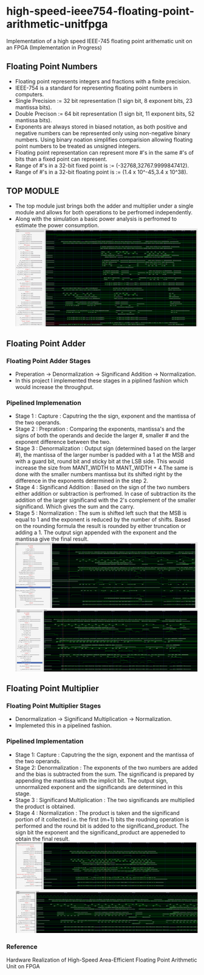 # high-speed-ieee754-floating-point-arithmetic-unitfpga
Implementation of a high speed IEEE-745 floating point arithematic unit on an FPGA (Implementation in Progress)

## Floating Point Numbers 
- Floating point represents integers and fractions with a finite precision.
- IEEE-754 is a standard for representing floating point numbers in computers. 
- Single Precision := 32 bit representation (1 sign bit, 8 exponent bits, 23 mantissa bits).
- Double Precison  := 64 bit representation (1 sign bit, 11 exponent bits, 52 mantissa bits).
- Exponents are always stored in biased notation, as both positive and negative numbers can be represented only using non-negative binary numbers. Using binary noation simplifies comparision allowing floating point numbers to be treated as unsigned integers.
- Floating point representation can represent more #'s in the same #'s of bits than a fixed point can represent.
- Range of #'s in a 32-bit fixed point is := (-32768,32767.9999847412).
- Range of #'s in a 32-bit floating point is := (1.4 x 10^-45,3.4 x 10^38).
## TOP MODULE
- The top module just brings both the adder and multiplier under a single module and allows for both operations to be perfromed independently. 
- Along with the simulation a basic power analysis is perfromed to estimate the power consumption.
![Top Module](images/image.png)
## Floating Point Adder
### Floating Point Adder Stages
- Preperation -> Denormalization -> Significand Addition -> Normalization.
- In this project I implemented these stages in a piplined fashion which would increase the throughput.
### Pipelined Implemenation 
- Stage 1 : Capture : Caputring the the sign, exponent and the mantissa of the two operands.
- Stage 2 : Prepration : Comparing the exponents, mantissa's and the signs of both the operands and decide the larger #, smaller # and the exponent difference between the two.
- Stage 3 : Denormalization : Output sign (determined based on the larger #), the mantissa of the larger number is padded with a 1 at the MSB and with a guard bit, round bit and sticky bit at the LSB side. This would increase the size from MANT_WIDTH  to MANT_WIDTH + 4.The same is done with the smaller numbers mantissa but its shifted right by the difference in the exponents determined in the step 2. 
- Stage 4 : Significand Addition : Based on the sign of the two numbers either addition or subtraction is perfromed. In case of subtraction its the addition of the larger significand with the 2's complement of the smaller significand. Which gives the sum and the carry.
- Stage 5 : Normalization : The sum is shifted left such that the MSB is equal to 1 and the exponent is reduced by the number of shifts. Based on the rounding formula the result is rounded by either truncation or adding a 1. The output sign appended with the exponent and the mantissa give the final result.
![Pipelined FPU Adder](image-1.png)
![alt text](image-2.png)
## Floating Point Multiplier 
### Floating Point Multiplier Stages 
- Denormalization -> Significand Multiplication -> Normalization.
- Implemeted this in a pipelined fashion.
### Pipelined Implementation 
- Stage 1: Capture : Caputring the the sign, exponent and the mantissa of the two operands.
- Stage 2: Denormalization : The exponents of the two numbers are added and the bias is subtracted from the sum. The significand is prepared by appending the mantissa with the implicit bit. The output sign, unnormalized exponent and the significands are determined in this stage.
- Stage 3 : Significand Multiplication : The two significands are multiplied the product is obtained.
- Stage 4 : Normalization : The product is taken and the significand portion of it collected i.e. the first (m+1) bits the roudning operation is performed and the round bit is added to the significand_product. The sign bit the exponent and the significand_product are appeneded to obtain the final result.
![[Piplined FPU Multiplier]](image.png)
![alt text](image-3.png)
### Reference 
Hardware Realization of High-Speed Area-Efficient Floating Point Arithmetic Unit on FPGA
